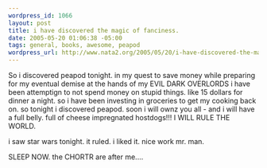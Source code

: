 ```yaml
--- 
wordpress_id: 1066
layout: post
title: i have discovered the magic of fanciness.
date: 2005-05-20 01:06:38 -05:00
tags: general, books, awesome, peapod
wordpress_url: http://www.nata2.org/2005/05/20/i-have-discovered-the-magic-of-fanciness/
---
```

So i discovered peapod tonight. in my quest to save money while preparing for my eventual demise at the hands of my EVIL DARK OVERLORDS i have been attemptign to not spend money on stupid things. like 15 dollars for dinner a night. so i have been investing in groceries to get my cooking back on. so tonight i discovered peapod. soon i will ownz you all - and i will have a full belly. full of cheese impregnated hostdogs!!! I WILL RULE THE WORLD.

i saw star wars tonight. it ruled. i liked it. nice work mr. man. 

SLEEP NOW. the CHORTR are after me....
